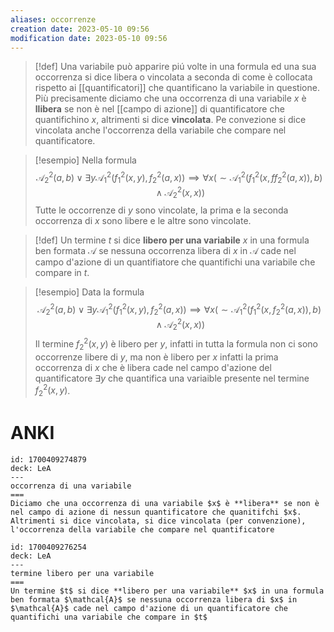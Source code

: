 ```yaml
---
aliases: occorrenze
creation date: 2023-05-10 09:56
modification date: 2023-05-10 09:56
---
```


> [!def]
> Una variabile può apparire piú volte in una formula ed una sua occorrenza si dice libera o vincolata a seconda di come è collocata rispetto ai [[quantificatori]] che quantificano la variabile in questione. Più precisamente diciamo che una occorrenza di una variabile $x$ è **llibera** se non è nel [[campo di azione]] di quantificatore che quantifichino $x$, altrimenti si dice **vincolata**. Pe convezione si dice vincolata anche l'occorrenza della variabile che compare nel quantificatore.



>[!esempio]
>Nella formula
>$$ \mathcal{A}_{2}^2(a,b) \lor \exists y \mathcal{A}_{1}^2(f_{1}^2(x,y),f_{2}^2(a,x)) \implies \forall x (\sim \mathcal{A}_{1}^2(f_{1}^2(x,ff_{2}^2(a,x)),b)\land \mathcal{A}_{2}^2(x,x)) $$
>Tutte le occorrenze di $y$ sono vincolate, la prima e la seconda occorrenza di $x$ sono libere e le altre sono vincolate.


>[!def]
>Un termine $t$ si dice **libero per una variabile** $x$ in una formula ben formata $\mathcal{A}$ se nessuna occorrenza libera di $x$ in $\mathcal{A}$ cade nel campo d'azione di un quantifiatore che quantifichi una variabile che compare in $t$.


>[!esempio]
>Data la formula
>$$\mathcal{A}_{2}^2(a,b) \lor \exists y \mathcal{A}_{1}^2(f_{1}^2(x,y),f_{2}^2(a,x)) \implies \forall x (\sim \mathcal{A}_{1}^2(f_{1}^2(x,f_{2}^2(a,x)),b)\land \mathcal{A}_{2}^2(x,x))$$
>Il termine $f_{2}^2(x,y)$ è libero per $y$, infatti in tutta la formula non ci sono occorrenze libere di $y$, ma non è libero per $x$ infatti la prima occorrenza di $x$ che è libera cade nel campo d'azione del quantificatore $\exists y$ che quantifica una variaible presente nel termine $f_{2}^2(x,y)$.

# ANKI

```anki
id: 1700409274879
deck: LeA
---
occorrenza di una variabile
===
Diciamo che una occorrenza di una variabile $x$ è **libera** se non è nel campo di azione di nessun quantificatore che quanitifchi $x$. Altrimenti si dice vincolata, si dice vincolata (per convenzione), l'occorrenza della variabile che compare nel quantificatore
```


```anki
id: 1700409276254
deck: LeA
---
termine libero per una variabile
===
Un termine $t$ si dice **libero per una variabile** $x$ in una formula ben formata $\mathcal{A}$ se nessuna occorrenza libera di $x$ in $\mathcal{A}$ cade nel campo d'azione di un quantificatore che quantifichi una variabile che compare in $t$
```
